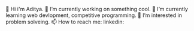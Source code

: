 👋 Hi i'm Aditya.
🔭 I’m currently working on something cool.
🌱 I’m currently learning web devlopment, competitive programming.
👀 I’m interested in problem solveing.
📫 How to reach me:
linkedin:

